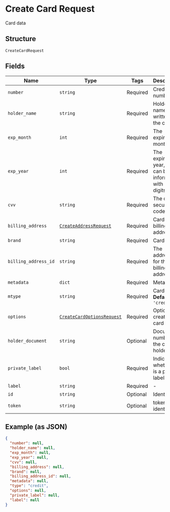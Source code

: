 
# Create Card Request

Card data

## Structure

`CreateCardRequest`

## Fields

| Name | Type | Tags | Description |
|  --- | --- | --- | --- |
| `number` | `string` | Required | Credit card number |
| `holder_name` | `string` | Required | Holder name, as written on the card |
| `exp_month` | `int` | Required | The expiration month |
| `exp_year` | `int` | Required | The expiration year, that can be informed with 2 or 4 digits |
| `cvv` | `string` | Required | The card's security code |
| `billing_address` | [`CreateAddressRequest`](/doc/models/create-address-request.md) | Required | Card's billing address |
| `brand` | `string` | Required | Card brand |
| `billing_address_id` | `string` | Required | The address id for the billing address |
| `metadata` | `dict` | Required | Metadata |
| `mtype` | `string` | Required | Card type<br>**Default**: `'credit'` |
| `options` | [`CreateCardOptionsRequest`](/doc/models/create-card-options-request.md) | Required | Options for creating the card |
| `holder_document` | `string` | Optional | Document number for the card's holder |
| `private_label` | `bool` | Required | Indicates whether it is a private label card |
| `label` | `string` | Required | - |
| `id` | `string` | Optional | Identifier |
| `token` | `string` | Optional | token identifier |

## Example (as JSON)

```json
{
  "number": null,
  "holder_name": null,
  "exp_month": null,
  "exp_year": null,
  "cvv": null,
  "billing_address": null,
  "brand": null,
  "billing_address_id": null,
  "metadata": null,
  "type": "credit",
  "options": null,
  "private_label": null,
  "label": null
}
```

